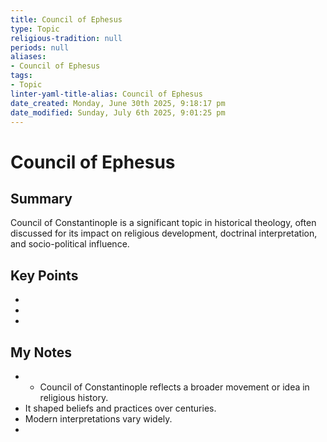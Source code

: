 ```yaml
---
title: Council of Ephesus
type: Topic
religious-tradition: null
periods: null
aliases:
- Council of Ephesus
tags:
- Topic
linter-yaml-title-alias: Council of Ephesus
date_created: Monday, June 30th 2025, 9:18:17 pm
date_modified: Sunday, July 6th 2025, 9:01:25 pm
---
```


# Council of Ephesus

## Summary
Council of Constantinople is a significant topic in historical theology, often discussed for its impact on religious development, doctrinal interpretation, and socio-political influence.

## Key Points
- 
- 
- 

## My Notes
- - Council of Constantinople reflects a broader movement or idea in religious history.
- It shaped beliefs and practices over centuries.
- Modern interpretations vary widely.
- 